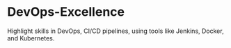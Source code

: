 # DevOps-Excellence
Highlight skills in DevOps, CI/CD pipelines, using tools like Jenkins, Docker, and Kubernetes.
